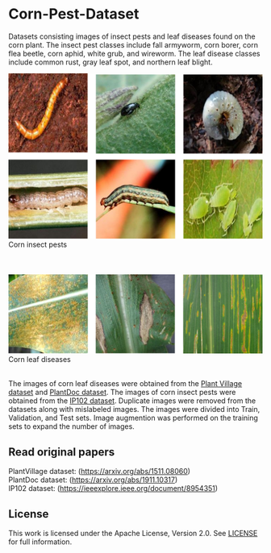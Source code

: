 # Corn-Pest-Dataset
Datasets consisting images of insect pests and leaf diseases found on the corn plant. The insect pest classes include fall armyworm, corn borer, corn flea beetle, corn aphid, white grub, and wireworm. The leaf disease classes include common rust, gray leaf spot, and northern leaf blight. </br>

<img src="https://github.com/mathewGlenn/Corn-Pest-Dataset/blob/master/_1.png">
Corn insect pests
<br>
<br>
<br>
<br>
<img src="https://github.com/mathewGlenn/Corn-Pest-Dataset/blob/master/_2.png">
Corn leaf diseases
<br>
<br>

The images of corn leaf diseases were obtained from the [Plant Village dataset](https://github.com/spMohanty/PlantVillage-Dataset) and [PlantDoc dataset](https://github.com/pratikkayal/PlantDoc-Dataset).
The images of corn insect pests were obtained from the [IP102 dataset](https://github.com/xpwu95/IP102). Duplicate images were removed from the datasets along with mislabeled images. 
The images were divided into Train, Validation, and Test sets.
Image augmention was performed on the training sets to expand the number of images. 

## Read original papers
PlantVillage dataset: (https://arxiv.org/abs/1511.08060)<br />
PlantDoc dataset: (https://arxiv.org/abs/1911.10317)<br />
IP102 dataset: (https://ieeexplore.ieee.org/document/8954351)<br />

## License
This work is licensed under the Apache License, Version 2.0. See [LICENSE](LICENSE) for full information.
